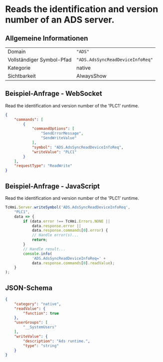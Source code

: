 # Reads the identification and version number of an ADS server.

## Allgemeine Informationen

|  |  |
| - | - |
| Domain | `"ADS"` |
| Vollständiger Symbol-Pfad | `"ADS.AdsSyncReadDeviceInfoReq"` |
| Kategorie | native |
| Sichtbarkeit | AlwaysShow |

## Beispiel-Anfrage - WebSocket

Read the identification and version number of the 'PLC1' runtime.
```json
{
    "commands": [
        {
            "commandOptions": [
                "SendErrorMessage",
                "SendWriteValue"
            ],
            "symbol": "ADS.AdsSyncReadDeviceInfoReq",
            "writeValue": "PLC1"
        }
    ],
    "requestType": "ReadWrite"
}
```

## Beispiel-Anfrage - JavaScript

Read the identification and version number of the 'PLC1' runtime.
```javascript
TcHmi.Server.writeSymbol('ADS.AdsSyncReadDeviceInfoReq',
    "PLC1",
    data => {
        if (data.error !== TcHmi.Errors.NONE ||
            data.response.error ||
            data.response.commands[0].error) {
            // Handle error(s)...
            return;
        }
        // Handle result...
        console.info(
            'ADS.AdsSyncReadDeviceInfoReq=' +
            data.response.commands[0].readValue);
    }
);
```

## JSON-Schema

```json
{
    "category": "native",
    "readValue": {
        "function": true
    },
    "userGroups": [
        "__SystemUsers"
    ],
    "writeValue": {
        "description": "Ads runtime.",
        "type": "string"
    }
}
```

